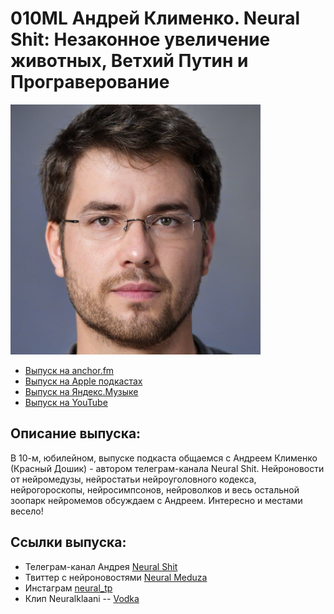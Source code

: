 # 010ML Андрей Клименко. Neural Shit: Незаконное увеличение животных, Ветхий Путин и Програверование

<img src="foto/KlimenkoDoesNotExist.png" width="400"/>

- [Выпуск на anchor.fm](https://anchor.fm/kmsrus/episodes/010-ML----Neural-Shit-em17aj)
- [Выпуск на Apple подкастах](https://podcasts.apple.com/ru/podcast/machine-learning-podcast/id1495052772?l=en&i=1000497236469)
- [Выпуск на Яндекс.Музыке](https://music.yandex.ru/album/9781458/track/73210903)
- [Выпуск на YouTube](https://youtu.be/tyQ3uuAXscU)

## Описание выпуска:

В 10-м, юбилейном, выпуске подкаста общаемся с Андреем Клименко (Красный Дошик) - автором телеграм-канала Neural Shit. Нейроновости от нейромедузы, нейростатьи нейроуголовного кодекса, нейрогороскопы, нейросимпсонов, нейроволков и весь остальной зоопарк нейромемов обсуждаем с Андреем. Интересно и местами весело!

## Ссылки выпуска:

- Телеграм-канал Андрея [Neural Shit](https://t.me/NeuralShit)
- Твиттер с нейроновостями [Neural Meduza](https://twitter.com/neural_meduza)
- Инстаграм [neural_tp](https://www.instagram.com/neural_tp/?hl=ru)
- Клип Neuralklaani -- [Vodka](https://youtu.be/fMDIT6lykpQ)
